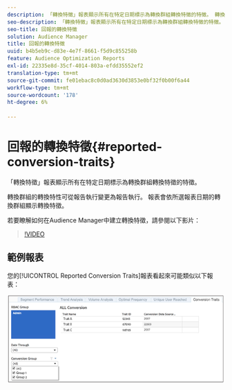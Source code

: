 ```yaml
---
description: 「轉換特徵」報表顯示所有在特定日期標示為轉換群組轉換特徵的特徵。 轉換群組的轉換特性可從報告執行變更為報告執行。 報表會依所選報表日期的轉換群組顯示轉換特徵。
seo-description: 「轉換特徵」報表顯示所有在特定日期標示為轉換群組轉換特徵的特徵。 轉換群組的轉換特性可從報告執行變更為報告執行。 報表會依所選報表日期的轉換群組顯示轉換特徵。
seo-title: 回報的轉換特徵
solution: Audience Manager
title: 回報的轉換特徵
uuid: b4b5eb9c-d83e-4e7f-8661-f5d9c855258b
feature: Audience Optimization Reports
exl-id: 22335e8d-35cf-4014-803a-efdd35552ef2
translation-type: tm+mt
source-git-commit: fe01ebac8c0d0ad3630d3853e0bf32f0b00f6a44
workflow-type: tm+mt
source-wordcount: '178'
ht-degree: 6%

---
```


# 回報的轉換特徵{#reported-conversion-traits}

「轉換特徵」報表顯示所有在特定日期標示為轉換群組轉換特徵的特徵。

轉換群組的轉換特性可從報告執行變更為報告執行。 報表會依所選報表日期的轉換群組顯示轉換特徵。

若要瞭解如何在Audience Manager中建立轉換特徵，請參閱以下影片：

>[!VIDEO](https://video.tv.adobe.com/v/23431/)

## 範例報表

您的[!UICONTROL Reported Conversion Traits]報表看起來可能類似以下報表：

![](assets/reported-conversion-traits.png)

